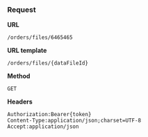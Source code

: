 ### Request

**URL**

`/orders/files/6465465`

**URL template**

`/orders/files/{dataFileId}`

**Method**

`GET`

**Headers**

`Authorization:Bearer{token}`  
`Content-Type:application/json;charset=UTF-8`  
`Accept:application/json`  
